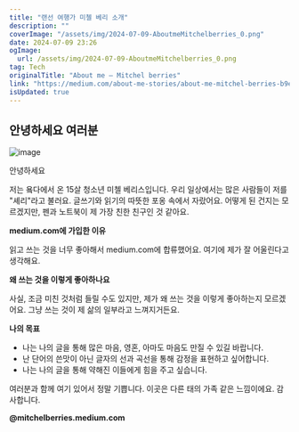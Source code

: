 ```yaml
---
title: "랜선 여행가 미첼 베리 소개"
description: ""
coverImage: "/assets/img/2024-07-09-AboutmeMitchelberries_0.png"
date: 2024-07-09 23:26
ogImage:
  url: /assets/img/2024-07-09-AboutmeMitchelberries_0.png
tag: Tech
originalTitle: "About me — Mitchel berries"
link: "https://medium.com/about-me-stories/about-me-mitchel-berries-b9e3f76bd3be"
isUpdated: true
---
```


## 안녕하세요 여러분

![image](/assets/img/2024-07-09-AboutmeMitchelberries_0.png)

안녕하세요

저는 욬다에서 온 15살 청소년 미첼 베리스입니다. 우리 일상에서는 많은 사람들이 저를 "셰리"라고 불러요. 글쓰기와 읽기의 따뜻한 포옹 속에서 자랐어요. 어떻게 된 건지는 모르겠지만, 펜과 노트북이 제 가장 친한 친구인 것 같아요.

<!-- cozy-coder - 수평 -->

<ins class="adsbygoogle"
     style="display:block"
     data-ad-client="ca-pub-4877378276818686"
     data-ad-slot="1107185301"
     data-ad-format="auto"
     data-full-width-responsive="true"></ins>

<script>
     (adsbygoogle = window.adsbygoogle || []).push({});
</script>

**medium.com에 가입한 이유**

읽고 쓰는 것을 너무 좋아해서 medium.com에 합류했어요. 여기에 제가 잘 어울린다고 생각해요.

**왜 쓰는 것을 이렇게 좋아하나요**

사실, 조금 미친 것처럼 들릴 수도 있지만, 제가 왜 쓰는 것을 이렇게 좋아하는지 모르겠어요. 그냥 쓰는 것이 제 삶의 일부라고 느껴지거든요.

<!-- cozy-coder - 수평 -->

<ins class="adsbygoogle"
     style="display:block"
     data-ad-client="ca-pub-4877378276818686"
     data-ad-slot="1107185301"
     data-ad-format="auto"
     data-full-width-responsive="true"></ins>

<script>
     (adsbygoogle = window.adsbygoogle || []).push({});
</script>

**나의 목표**

- 나는 나의 글을 통해 많은 마음, 영혼, 아마도 마음도 만질 수 있길 바랍니다.
- 난 단어의 쓴맛이 아닌 글자의 선과 곡선을 통해 감정을 표현하고 싶어합니다.
- 나는 나의 글을 통해 약해진 이들에게 힘을 주고 싶습니다.

여러분과 함께 여기 있어서 정말 기쁩니다. 이곳은 다른 태의 가족 같은 느낌이에요. 감사합니다.

**@mitchelberries.medium.com**
